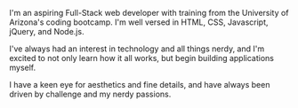 I'm an aspiring Full-Stack web developer with training from the University of Arizona's coding bootcamp. I'm well versed in HTML, CSS, Javascript, jQuery, and Node.js.

I've always had an interest in technology and all things nerdy, and I'm excited to not only learn how it all works, but begin building applications myself.

I have a keen eye for aesthetics and fine details, and have always been driven by challenge and my nerdy passions.
